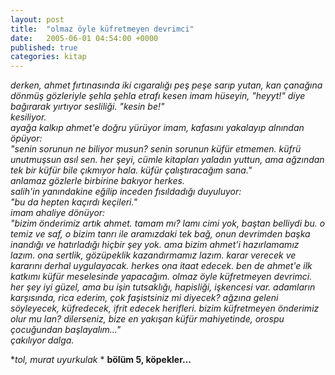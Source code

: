 ```yaml
---
layout: post
title:  "olmaz öyle küfretmeyen devrimci"
date:   2005-06-01 04:54:00 +0000
published: true
categories: kitap
---
```


_derken, ahmet fırtınasında iki cıgaralığı peş peşe sarıp yutan, kan çanağına dönmüş gözleriyle şehla şehla etrafı kesen imam hüseyin, "heyyt!" diye bağırarak yırtıyor sesliliği. "kesin be!"_  
_kesiliyor._  
_ayağa kalkıp ahmet'e doğru yürüyor imam, kafasını yakalayıp alnından öpüyor:_  
_"senin sorunun ne biliyor musun? senin sorunun küfür etmemen. küfrü unutmuşsun asıl sen. her şeyi, cümle kitapları yaladın yuttun, ama ağzından tek bir küfür bile çıkmıyor hala. küfür çalıştıracağım sana."_  
_anlamaz gözlerle birbirine bakıyor herkes._  
_salih'in yanındakine eğilip inceden fısıldadığı duyuluyor:_  
_"bu da hepten kaçırdı keçileri."_  
_imam ahaliye dönüyor:_  
_"bizim önderimiz artık ahmet. tamam mı? lamı cimi yok, baştan belliydi bu. o temiz ve saf, o bizim tanrı ile aramızdaki tek bağ, onun devrimden başka inandığı ve hatırladığı hiçbir şey yok. ama bizim ahmet'i hazırlamamız lazım. ona sertlik, gözüpeklik kazandırmamız lazım. karar verecek ve kararını derhal uygulayacak. herkes ona itaat edecek. ben de ahmet'e ilk katkımı küfür meselesinde yapacağım. olmaz öyle küfretmeyen devrimci. her şey iyi güzel, ama bu işin tutsaklığı, hapisliği, işkencesi var. adamların karşısında, rica ederim, çok faşistsiniz mi diyecek? ağzına geleni söyleyecek, küfredecek, ifrit edecek herifleri. bizim küfretmeyen önderimiz olur mu lan? dilerseniz, bize en yakışan küfür mahiyetinde, orospu çocuğundan başlayalım..."_  
_çakılıyor dalga._

**tol, murat uyurkulak*  *
**bölüm 5, köpekler...**